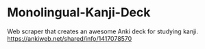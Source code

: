 # Monolingual-Kanji-Deck
Web scraper that creates an awesome Anki deck for studying kanji.
https://ankiweb.net/shared/info/1417078570
